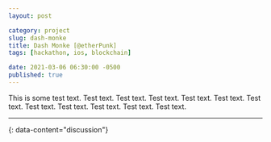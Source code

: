 ```yaml
---
layout: post

category: project
slug: dash-monke
title: Dash Monke [@etherPunk]
tags: [hackathon, ios, blockchain]

date: 2021-03-06 06:30:00 -0500
published: true
---
```


This is some test text. Test text.  Test text.  Test text.  Test text.  Test text.  Test text.  Test text.  Test text.  Test text.  Test text.  Test text. 

---
{: data-content="discussion"}
